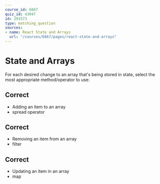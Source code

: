 ```yaml
---
course_id: 6667
quiz_id: 43047
id: 291573
type: matching_question
sources:
- name: React State and Arrays
  url: "/courses/6667/pages/react-state-and-arrays"
---
```


# State and Arrays

For each desired change to an array that's being stored in state, select the
most appropriate method/operator to use:

## Correct

- Adding an item to an array
- spread operator

## Correct

- Removing an item from an array
- filter

## Correct

- Updating an item in an array
- map
